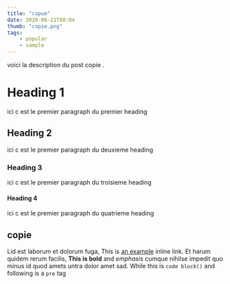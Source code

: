 ```yaml
---
title: "copue"
date: 2020-06-21T08:04
thumb: "copie.png"
tags: 
    - popular
    - sample
---
```


voici la description du post copie .

# Heading 1

ici c est le premier paragraph du premier heading

## Heading 2

ici c est le premier paragraph du deuxieme heading

### Heading 3


ici c est le premier paragraph du troisieme heading

#### Heading 4


ici c est le premier paragraph du quatrieme heading


## copie

Lid est laborum et dolorum fuga, This is [an example](http://example.com/ "Title") inline link. Et harum quidem rerum facilis, **This is bold** and *emphasis* cumque nihilse impedit quo minus id quod amets untra dolor amet sad. While this is `code block()` and following is a `pre` tag

